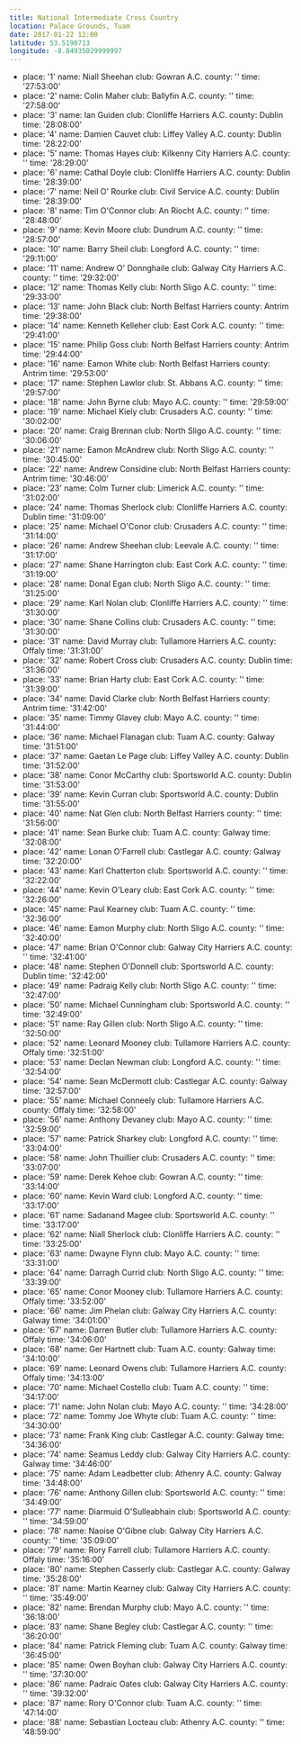 ```yaml
---
title: National Intermediate Cross Country
location: Palace Grounds, Tuam
date: 2017-01-22 12:00
latitude: 53.5190713
longitude: -8.84935029999997
---
```

 - place: '1'
   name: Niall Sheehan
   club: Gowran A.C.
   county: ''
   time: '27:53:00'
 - place: '2'
   name: Colin Maher
   club: Ballyfin A.C.
   county: ''
   time: '27:58:00'
 - place: '3'
   name: Ian Guiden
   club: Clonliffe Harriers A.C.
   county: Dublin
   time: '28:08:00'
 - place: '4'
   name: Damien Cauvet
   club: Liffey Valley A.C.
   county: Dublin
   time: '28:22:00'
 - place: '5'
   name: Thomas Hayes
   club: Kilkenny City Harriers A.C.
   county: ''
   time: '28:29:00'
 - place: '6'
   name: Cathal Doyle
   club: Clonliffe Harriers A.C.
   county: Dublin
   time: '28:39:00'
 - place: '7'
   name: Neil O' Rourke
   club: Civil Service A.C.
   county: Dublin
   time: '28:39:00'
 - place: '8'
   name: Tim O'Connor
   club: An Riocht A.C.
   county: ''
   time: '28:48:00'
 - place: '9'
   name: Kevin Moore
   club: Dundrum A.C.
   county: ''
   time: '28:57:00'
 - place: '10'
   name: Barry Sheil
   club: Longford A.C.
   county: ''
   time: '29:11:00'
 - place: '11'
   name: Andrew O' Donnghaile
   club: Galway City Harriers A.C.
   county: ''
   time: '29:32:00'
 - place: '12'
   name: Thomas Kelly
   club: North Sligo A.C.
   county: ''
   time: '29:33:00'
 - place: '13'
   name: John Black
   club: North Belfast Harriers
   county: Antrim
   time: '29:38:00'
 - place: '14'
   name: Kenneth Kelleher
   club: East Cork A.C.
   county: ''
   time: '29:41:00'
 - place: '15'
   name: Philip Goss
   club: North Belfast Harriers
   county: Antrim
   time: '29:44:00'
 - place: '16'
   name: Eamon White
   club: North Belfast Harriers
   county: Antrim
   time: '29:53:00'
 - place: '17'
   name: Stephen Lawlor
   club: St. Abbans A.C.
   county: ''
   time: '29:57:00'
 - place: '18'
   name: John Byrne
   club: Mayo A.C.
   county: ''
   time: '29:59:00'
 - place: '19'
   name: Michael Kiely
   club: Crusaders A.C.
   county: ''
   time: '30:02:00'
 - place: '20'
   name: Craig Brennan
   club: North Sligo A.C.
   county: ''
   time: '30:06:00'
 - place: '21'
   name: Eamon McAndrew
   club: North Sligo A.C.
   county: ''
   time: '30:45:00'
 - place: '22'
   name: Andrew Considine
   club: North Belfast Harriers
   county: Antrim
   time: '30:46:00'
 - place: '23'
   name: Colm Turner
   club: Limerick A.C.
   county: ''
   time: '31:02:00'
 - place: '24'
   name: Thomas Sherlock
   club: Clonliffe Harriers A.C.
   county: Dublin
   time: '31:09:00'
 - place: '25'
   name: Michael O'Conor
   club: Crusaders A.C.
   county: ''
   time: '31:14:00'
 - place: '26'
   name: Andrew Sheehan
   club: Leevale A.C.
   county: ''
   time: '31:17:00'
 - place: '27'
   name: Shane Harrington
   club: East Cork A.C.
   county: ''
   time: '31:19:00'
 - place: '28'
   name: Donal Egan
   club: North Sligo A.C.
   county: ''
   time: '31:25:00'
 - place: '29'
   name: Karl Nolan
   club: Clonliffe Harriers A.C.
   county: ''
   time: '31:30:00'
 - place: '30'
   name: Shane Collins
   club: Crusaders A.C.
   county: ''
   time: '31:30:00'
 - place: '31'
   name: David Murray
   club: Tullamore Harriers A.C.
   county: Offaly
   time: '31:31:00'
 - place: '32'
   name: Robert Cross
   club: Crusaders A.C.
   county: Dublin
   time: '31:36:00'
 - place: '33'
   name: Brian Harty
   club: East Cork A.C.
   county: ''
   time: '31:39:00'
 - place: '34'
   name: David Clarke
   club: North Belfast Harriers
   county: Antrim
   time: '31:42:00'
 - place: '35'
   name: Timmy Glavey
   club: Mayo A.C.
   county: ''
   time: '31:44:00'
 - place: '36'
   name: Michael Flanagan
   club: Tuam A.C.
   county: Galway
   time: '31:51:00'
 - place: '37'
   name: Gaetan Le Page
   club: Liffey Valley A.C.
   county: Dublin
   time: '31:52:00'
 - place: '38'
   name: Conor McCarthy
   club: Sportsworld A.C.
   county: Dublin
   time: '31:53:00'
 - place: '39'
   name: Kevin Curran
   club: Sportsworld A.C.
   county: Dublin
   time: '31:55:00'
 - place: '40'
   name: Nat Glen
   club: North Belfast Harriers
   county: ''
   time: '31:56:00'
 - place: '41'
   name: Sean Burke
   club: Tuam A.C.
   county: Galway
   time: '32:08:00'
 - place: '42'
   name: Lonan O'Farrell
   club: Castlegar A.C.
   county: Galway
   time: '32:20:00'
 - place: '43'
   name: Karl Chatterton
   club: Sportsworld A.C.
   county: ''
   time: '32:22:00'
 - place: '44'
   name: Kevin O'Leary
   club: East Cork A.C.
   county: ''
   time: '32:26:00'
 - place: '45'
   name: Paul Kearney
   club: Tuam A.C.
   county: ''
   time: '32:36:00'
 - place: '46'
   name: Eamon Murphy
   club: North Sligo A.C.
   county: ''
   time: '32:40:00'
 - place: '47'
   name: Brian O'Connor
   club: Galway City Harriers A.C.
   county: ''
   time: '32:41:00'
 - place: '48'
   name: Stephen O'Donnell
   club: Sportsworld A.C.
   county: Dublin
   time: '32:42:00'
 - place: '49'
   name: Padraig Kelly
   club: North Sligo A.C.
   county: ''
   time: '32:47:00'
 - place: '50'
   name: Michael Cunningham
   club: Sportsworld A.C.
   county: ''
   time: '32:49:00'
 - place: '51'
   name: Ray Gillen
   club: North Sligo A.C.
   county: ''
   time: '32:50:00'
 - place: '52'
   name: Leonard Mooney
   club: Tullamore Harriers A.C.
   county: Offaly
   time: '32:51:00'
 - place: '53'
   name: Declan Newman
   club: Longford A.C.
   county: ''
   time: '32:54:00'
 - place: '54'
   name: Sean McDermott
   club: Castlegar A.C.
   county: Galway
   time: '32:57:00'
 - place: '55'
   name: Michael Conneely
   club: Tullamore Harriers A.C.
   county: Offaly
   time: '32:58:00'
 - place: '56'
   name: Anthony Devaney
   club: Mayo A.C.
   county: ''
   time: '32:59:00'
 - place: '57'
   name: Patrick Sharkey
   club: Longford A.C.
   county: ''
   time: '33:04:00'
 - place: '58'
   name: John Thuillier
   club: Crusaders A.C.
   county: ''
   time: '33:07:00'
 - place: '59'
   name: Derek Kehoe
   club: Gowran A.C.
   county: ''
   time: '33:14:00'
 - place: '60'
   name: Kevin Ward
   club: Longford A.C.
   county: ''
   time: '33:17:00'
 - place: '61'
   name: Sadanand Magee
   club: Sportsworld A.C.
   county: ''
   time: '33:17:00'
 - place: '62'
   name: Niall Sherlock
   club: Clonliffe Harriers A.C.
   county: ''
   time: '33:25:00'
 - place: '63'
   name: Dwayne Flynn
   club: Mayo A.C.
   county: ''
   time: '33:31:00'
 - place: '64'
   name: Darragh Currid
   club: North Sligo A.C.
   county: ''
   time: '33:39:00'
 - place: '65'
   name: Conor Mooney
   club: Tullamore Harriers A.C.
   county: Offaly
   time: '33:52:00'
 - place: '66'
   name: Jim Phelan
   club: Galway City Harriers A.C.
   county: Galway
   time: '34:01:00'
 - place: '67'
   name: Darren Butler
   club: Tullamore Harriers A.C.
   county: Offaly
   time: '34:06:00'
 - place: '68'
   name: Ger Hartnett
   club: Tuam A.C.
   county: Galway
   time: '34:10:00'
 - place: '69'
   name: Leonard Owens
   club: Tullamore Harriers A.C.
   county: Offaly
   time: '34:13:00'
 - place: '70'
   name: Michael Costello
   club: Tuam A.C.
   county: ''
   time: '34:17:00'
 - place: '71'
   name: John Nolan
   club: Mayo A.C.
   county: ''
   time: '34:28:00'
 - place: '72'
   name: Tommy Joe Whyte
   club: Tuam A.C.
   county: ''
   time: '34:30:00'
 - place: '73'
   name: Frank King
   club: Castlegar A.C.
   county: Galway
   time: '34:36:00'
 - place: '74'
   name: Seamus Leddy
   club: Galway City Harriers A.C.
   county: Galway
   time: '34:46:00'
 - place: '75'
   name: Adam Leadbetter
   club: Athenry A.C.
   county: Galway
   time: '34:48:00'
 - place: '76'
   name: Anthony Gillen
   club: Sportsworld A.C.
   county: ''
   time: '34:49:00'
 - place: '77'
   name: Diarmuid O'Sulleabhain
   club: Sportsworld A.C.
   county: ''
   time: '34:59:00'
 - place: '78'
   name: Naoise O'Gibne
   club: Galway City Harriers A.C.
   county: ''
   time: '35:09:00'
 - place: '79'
   name: Rory Farrell
   club: Tullamore Harriers A.C.
   county: Offaly
   time: '35:16:00'
 - place: '80'
   name: Stephen Casserly
   club: Castlegar A.C.
   county: Galway
   time: '35:28:00'
 - place: '81'
   name: Martin Kearney
   club: Galway City Harriers A.C.
   county: ''
   time: '35:49:00'
 - place: '82'
   name: Brendan Murphy
   club: Mayo A.C.
   county: ''
   time: '36:18:00'
 - place: '83'
   name: Shane Begley
   club: Castlegar A.C.
   county: ''
   time: '36:20:00'
 - place: '84'
   name: Patrick Fleming
   club: Tuam A.C.
   county: Galway
   time: '36:45:00'
 - place: '85'
   name: Owen Boyhan
   club: Galway City Harriers A.C.
   county: ''
   time: '37:30:00'
 - place: '86'
   name: Padraic Oates
   club: Galway City Harriers A.C.
   county: ''
   time: '39:32:00'
 - place: '87'
   name: Rory O'Connor
   club: Tuam A.C.
   county: ''
   time: '47:14:00'
 - place: '88'
   name: Sebastian Locteau
   club: Athenry A.C.
   county: ''
   time: '48:59:00'
